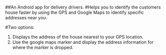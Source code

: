 
##An Android app for delivery drivers. 
#Helps you to identify the customers house faster by using the GPS and Google Maps to identify specific addresses near you.  

#Two options:  
1. Displays the address of the house nearest to your GPS location. 
2. Use the google maps marker and display the address information for where the marker is dropped.
